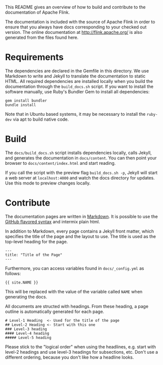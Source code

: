 This README gives an overview of how to build and contribute to the documentation of Apache Flink.

The documentation is included with the source of Apache Flink in order to ensure that you always
have docs corresponding to your checked out version. The online documentation at
http://flink.apache.org/ is also generated from the files found here.

# Requirements

The dependencies are declared in the Gemfile in this directory. We use Markdown
to write and Jekyll to translate the documentation to static HTML. All required
dependencies are installed locally when you build the documentation through the
`build_docs.sh` script. If you want to install the software manually, use Ruby's
Bundler Gem to install all dependencies:

    gem install bundler
    bundle install

Note that in Ubuntu based systems, it may be necessary to install the `ruby-dev`
via apt to build native code.

# Build

The `docs/build_docs.sh` script installs dependencies locally, calls Jekyll, and
generates the documentation in `docs/content`. You can then point your browser
to `docs/content/index.html` and start reading.

If you call the script with the preview flag `build_docs.sh -p`, Jekyll will
start a web server at `localhost:4000` and watch the docs directory for
updates. Use this mode to preview changes locally.

# Contribute

The documentation pages are written in
[Markdown](http://daringfireball.net/projects/markdown/syntax). It is possible to use the
[GitHub flavored syntax](http://github.github.com/github-flavored-markdown) and intermix plain html.

In addition to Markdown, every page contains a Jekyll front matter, which specifies the title of the
page and the layout to use. The title is used as the top-level heading for the page.

    ---
    title: "Title of the Page"
    ---

Furthermore, you can access variables found in `docs/_config.yml` as follows:

    {{ site.NAME }}

This will be replaced with the value of the variable called `NAME` when generating
the docs.

All documents are structed with headings. From these heading, a page outline is
automatically generated for each page.

```
# Level-1 Heading  <- Used for the title of the page
## Level-2 Heading <- Start with this one
### Level-3 heading
#### Level-4 heading
##### Level-5 heading
```

Please stick to the "logical order" when using the headlines, e.g. start with level-2 headings and
use level-3 headings for subsections, etc. Don't use a different ordering, because you don't like
how a headline looks.
